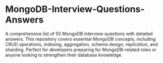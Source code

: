 # MongoDB-Interview-Questions-Answers
 A comprehensive list of 50 MongoDB interview questions with detailed answers. This repository covers essential MongoDB concepts, including CRUD operations, indexing, aggregation, schema design, replication, and sharding. Perfect for developers preparing for MongoDB-related roles or anyone looking to strengthen their database knowledge.
